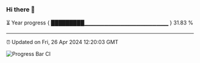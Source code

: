 ### Hi there 👋

⏳ Year progress { █████████▁▁▁▁▁▁▁▁▁▁▁▁▁▁▁▁▁▁▁▁▁ } 31.83 %

---

⏰ Updated on Fri, 26 Apr 2024 12:20:03 GMT

![Progress Bar CI](https://github.com/liununu/liununu/workflows/Progress%20Bar%20CI/badge.svg)

